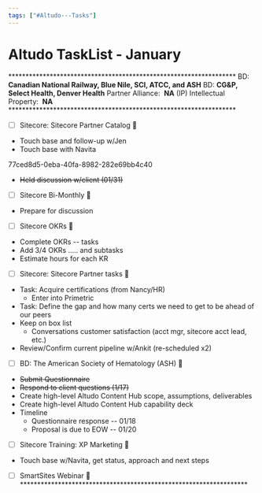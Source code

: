 ```yaml
---
tags: ["#Altudo---Tasks"]
---
```

# Altudo TaskList - January

\*\*\*\*\*\*\*\*\*\*\*\*\*\*\*\*\*\*\*\*\*\*\*\*\*\*\*\*\*\*\*\*\*\*\*\*\*\*\*\*\*\*\*\*\*\*\*\*\*\*\*\*\*\*\*\*\*\*\*\*\*\*\*\*\*\*
BD: **Canadian National Railway, Blue Nile, SCI, ATCC, and ASH**
BD: **CG&P, Select Health, Denver Health**
Partner Alliance:  **NA**
(IP) Intellectual Property:  **NA**
\*\*\*\*\*\*\*\*\*\*\*\*\*\*\*\*\*\*\*\*\*\*\*\*\*\*\*\*\*\*\*\*\*\*\*\*\*\*\*\*\*\*\*\*\*\*\*\*\*\*\*\*\*\*\*\*\*\*\*\*\*\*\*\*\*\*
- [ ] Sitecore: Sitecore Partner Catalog 🔽

* Touch base and follow-up w/Jen
* Touch base with Navita

<YARLE-EN-V10-TASK>77ced8d5-0eba-40fa-8982-282e69bb4c40</YARLE-EN-V10-TASK>

* ~~Held discussion w/client (01/31)~~

- [ ] Sitecore Bi-Monthly 🔽

* Prepare for discussion

- [ ] Sitecore OKRs 🔽

* Complete OKRs -- tasks
* Add 3/4 OKRs ..... and subtasks
* Estimate hours for each KR

- [ ] Sitecore: Sitecore Partner tasks 🔽

* Task: Acquire certifications (from Nancy/HR)
	* Enter into Primetric
* Task: Define the gap and how many certs we need to get to be ahead of our peers
* Keep on box list
	* Conversations customer satisfaction (acct mgr, sitecore acct lead, etc.)
* Review/Confirm current pipeline w/Ankit (re-scheduled x2)

- [ ] BD: The American Society of Hematology (ASH) 🔽

* ~~Submit Questionnaire~~
* ~~Respond to client questions (1/17)~~
* Create high-level Altudo Content Hub scope, assumptions, deliverables
* Create high-level Altudo Content Hub capability deck
* Timeline
	* Questionnaire response -- 01/18
	* Proposal is due to EOW -- 01/20

- [ ] Sitecore Training: XP Marketing 🔽

* Touch base w/Navita, get status, approach and next steps

- [ ] SmartSites Webinar 🔽
\*\*\*\*\*\*\*\*\*\*\*\*\*\*\*\*\*\*\*\*\*\*\*\*\*\*\*\*\*\*\*\*\*\*\*\*\*\*\*\*\*\*\*\*\*\*\*\*\*\*\*\*\*\*\*\*\*\*\*\*\*\*\*\*\*\*
